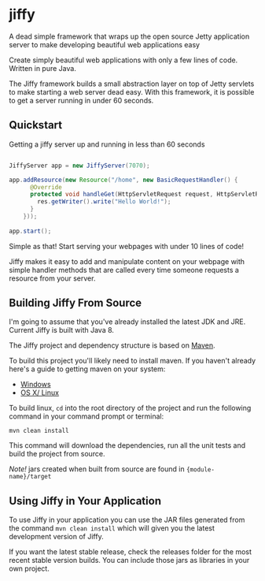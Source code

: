 # jiffy
A dead simple framework that wraps up the open source Jetty application server to make developing beautiful web applications easy

Create simply beautiful web applications with only a few lines of code. Written in pure Java.

The Jiffy framework builds a small abstraction layer on top of Jetty servlets to make starting a web server dead easy. With this framework, it is possible to get a server running in under 60 seconds.

## Quickstart

Getting a jiffy server up and running in less than 60 seconds


```java

JiffyServer app = new JiffyServer(7070);

app.addResource(new Resource("/home", new BasicRequestHandler() {
      @Override
      protected void handleGet(HttpServletRequest request, HttpServletResponse response) throws ServletException, IOException {
        res.getWriter().write("Hello World!");
      }
    }));
    
app.start();

```

Simple as that! Start serving your webpages with under 10 lines of code!

Jiffy makes it easy to add and manipulate content on your webpage with simple handler methods that are called every time someone  requests a resource from your server.

## Building Jiffy From Source

I'm going to assume that you've already installed the latest JDK and JRE. Current Jiffy is built with Java 8.

The Jiffy project and dependency structure is based on [Maven](http://maven.apache.org).

To build this project you'll likely need to install maven. If you haven't already here's a guide to getting maven on your system:

- [Windows](https://maven.apache.org/guides/getting-started/windows-prerequisites.html)
- [OS X/ Linux](https://maven.apache.org/install.html)

To build linux, `cd` into the root directory of the project and run the following command in your command prompt or terminal:

```
mvn clean install
```

This command will download the dependencies, run all the unit tests and build the project from source.

*Note!* jars created when built from source are found in `{module-name}/target`

## Using Jiffy in Your Application

To use Jiffy in your application you can use the JAR files generated from the command `mvn clean install` which will given you the latest development version of Jiffy.

If you want the latest stable release, check the releases folder for the most recent stable version builds. You can include those jars as libraries in your own project.


